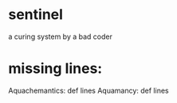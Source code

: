 sentinel
========

a curing system by a bad coder

missing lines:
==============

Aquachemantics: def lines
Aquamancy: def lines
